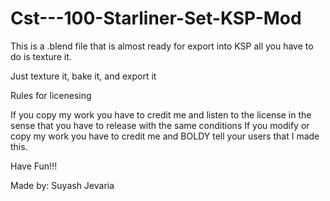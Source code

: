 # Cst---100-Starliner-Set-KSP-Mod
This is a .blend file that is almost ready for export into KSP all you have to do is texture it. 

Just texture it, bake it, and export it 

Rules for licenesing

If you copy my work you have to credit me and listen to the license in the sense that you have to release with the same conditions If you modify or copy my work you have to credit me and BOLDY tell your users that I made this.

Have Fun!!!

Made by: Suyash Jevaria 

